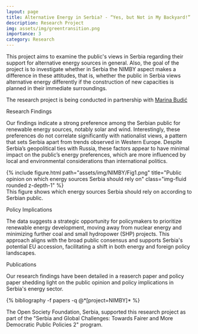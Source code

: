 ```yaml
---
layout: page
title: Alternative Energy in Serbia? - “Yes, but Not in My Backyard!”
description: Research Project
img: assets/img/greentransition.png
importance: 3
category: Research
---
```


This project aims to examine the public's views in Serbia regarding their support for alternative energy sources in general. Also, the goal of the project is to investigate whether in Serbia the NIMBY aspect makes a difference in these attitudes, that is, whether the public in Serbia views alternative energy differently if the construction of new capacities is planned in their immediate surroundings.

The research project is being conducted in partnership with <a href="https://www.linkedin.com/in/marina-budi%C4%87-559624219" target="_blank">Marina Budić</a>


Research Findings

Our findings indicate a strong preference among the Serbian public for renewable energy sources, notably solar and wind. Interestingly, these preferences do not correlate significantly with nationalist views, a pattern that sets Serbia apart from trends observed in Western Europe. Despite Serbia’s geopolitical ties with Russia, these factors appear to have minimal impact on the public’s energy preferences, which are more influenced by local and environmental considerations than international politics.


<div class="row">
    <div class="col-sm mt-3 mt-md-0">
        {% include figure.html path="assets/img/NIMBY/Fig1.png" title="Public opinion on which energy sources Serbia should rely on" class="img-fluid rounded z-depth-1" %}
    </div>
</div>
<div class="caption">
    This figure shows which energy sources Serbia should rely on according to Serbian public.
</div>


Policy Implications

The data suggests a strategic opportunity for policymakers to prioritize renewable energy development, moving away from nuclear energy and minimizing further coal and small hydropower (SHP) projects. This approach aligns with the broad public consensus and supports Serbia's potential EU accession, facilitating a shift in both energy and foreign policy landscapes.


Publications

Our research findings have been detailed in a reaserch paper and policy paper shedding light on the public opinion and policy implications in Serbia's energy sector.

<div class="publications">
    {% bibliography -f papers -q @*[project=NIMBY]* %}
 
 
</div>

The Open Society Foundation, Serbia, supported this research project as part of the "Serbia and Global Challenges: Towards Fairer and More Democratic Public Policies 2" program.
